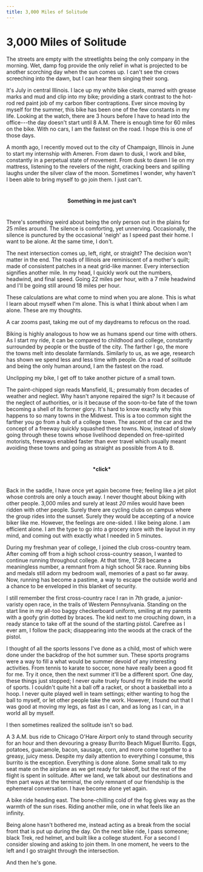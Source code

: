```yaml
---
title: 3,000 Miles of Solitude 
---
```

# 3,000 Miles of Solitude

The streets are empty with the streetlights being the only company in the morning. Wet, damp fog provide the only relief in what is projected to be another scorching day when the sun comes up. I can't see the crows screeching into the dawn, but I can hear them singing their song.  

It's July in central Illinois. I lace up my white bike cleats, marred with grease marks and mud and clip into my bike; providing a stark contrast to the hot-rod red paint job of my carbon fiber contraptions. Ever since moving by myself for the summer, this bike has been one of the few constants in my life. Looking at the watch, there are 3 hours before I have to head into the office---the day doesn't start until 8 A.M. There is enough time for 60 miles on the bike. With no cars, I am the fastest on the road. I hope this is one of those days. 

A month ago, I recently moved out to the city of Champaign, Illinois in June to start my internship with Ameren. From dawn to dusk, I work and bike, constantly in a perpetual state of movement. From dusk to dawn I lie on my mattress, listening to the revelers of the night, cracking beers and spilling laughs under the silver claw of the moon. Sometimes I wonder, why haven't I been able to bring myself to go join them. I just can't. 


**<p style="text-align: center; padding: 25px;">Something in me just can't</p>**


There's something weird about being the only person out in the plains for 25 miles around. The silence is comforting, yet unnerving. Occasionally, the silence is punctured by the occasional 'neigh' as I speed past their home. I want to be alone. At the same time, I don't. 

The next intersection comes up, left, right, or straight? The decision won't matter in the end. The roads of Illinois are reminiscent of a mother's quilt; made of consistent patches in a neat grid-like manner. Every intersection signifies another mile. In my head, I quickly work out the numbers, headwind, and final speed. Going 22 miles per hour, with a 7 mile headwind and I'll be going still around 18 miles per hour. 

These calculations are what come to mind when you are alone. This is what I learn about myself when I'm alone. This is what I think about when I am alone. These are my thoughts. 

A car zooms past, taking me out of my daydreams to refocus on the road.

Biking is highly analogous to how we as humans spend our time with others. As I start my ride, it can be compared to childhood and college, constantly surrounded by people or the bustle of the city. The farther I go, the more the towns melt into desolate farmlands. Similarly to us, as we age, research has shown we spend less and less time with people. On a road of solitude and being the only human around, I am the fastest on the road. 

Unclipping my bike, I get off to take another picture of a small town. 

The paint-chipped sign reads Mansfield, IL; presumably from decades of weather and neglect. Why hasn't anyone repaired the sign? Is it because of the neglect of authorities, or is it because of the soon-to-be fate of the town becoming a shell of its former glory. It's hard to know exactly why this happens to so many towns in the Midwest. This is a too common sight the farther you go from a hub of a college town. The ascent of the car and the concept of a freeway quickly squashed these towns. Now, instead of slowly going through these towns whose livelihood depended on free-spirited motorists, freeways enabled faster than ever travel which usually meant avoiding these towns and going as straight as possible from A to B.

**<p style="text-align: center; padding: 25px;">\*click\*</p>**

Back in the saddle, I have once yet again become free; feeling like a jet pilot whose controls are only a touch away. I never thought about biking with other people. 3,000 miles and surely at least *20* miles would have been ridden with other people. Surely there are cycling clubs on campus where the group rides into the sunset. Surely they would be accepting of a novice biker like me. However, the feelings are one-sided. I like being alone. I am efficient alone. I am the type to go into a grocery store with the layout in my mind, and coming out with exactly what I needed in 5 minutes. 

During my freshman year of college, I joined the club cross-country team. After coming off from a high school cross-country season, I wanted to continue running throughout college. At that time, 17:28 became a meaningless number, a remnant from a high school 5k race. Running bibs and medals still adorn my bedroom wall, memories of a past so far away. Now, running has become a pastime, a way to escape the outside world and a chance to be enveloped in this blanket of security. 

I still remember the first cross-country race I ran in 7th grade, a junior-varisty open race, in the trails of Western Pennsylvania. Standing on the start line in my all-too baggy checkerboard uniform, smiling at my parents with a goofy grin dotted by braces. The kid next to me crouching down, in a ready stance to take off at the sound of the starting pistol. Carefree as I ever am, I follow the pack; disappearing into the woods at the crack of the pistol. 

I thought of all the sports lessons I've done as a child, most of which were done under the backdrop of the hot summer sun. These sports programs were a way to fill a what would be summer devoid of any interesting activities. From tennis to karate to soccer, none have really been a good fit for me. Try it once, then the next summer it'll be a different sport. One day, these things just stopped; I never quite truely found my fit inside the world of sports. I couldn't quite hit a ball off a racket, or shoot a basketball into a hoop. I never quite played well in team settings; either wanting to hog the ball to myself, or let other people take the work. However, I found out that I was good at moving my legs, as fast as I can, and as long as I can, in a world all by myself. 

I then sometimes realized the solitude isn't so bad. 

A 3 A.M. bus ride to Chicago O'Hare Airport only to stand through security for an hour and then devouring a greasy Burrito Beach Miguel Burrito. Eggs, potatoes, guacamole, bacon, sausage, corn, and more come together to a greasy, juicy mess. Despite my daily attention to everything I consume, this burrito is the exception. Everything is done alone. Some small talk to my seat mate on the airplane as we get ready for takeoff, but the rest of the flight is spent in solitude. After we land, we talk about our destinations and then part ways at the terminal, the only remnant of our friendship is the ephemeral conversation. I have become alone yet again. 

A bike ride heading east. The bone-chilling cold of the fog gives way as the warmth of the sun rises. Riding another mile, one in what feels like an infinity. 

Being alone hasn't bothered me, instead acting as a break from the social front that is put up during the day. On the next bike ride, I pass someone; black Trek, red helmet, and built like a college student. For a second I consider slowing and asking to join them. In one moment, he veers to the left and I go straight through the intersection. 

And then he's gone. 
